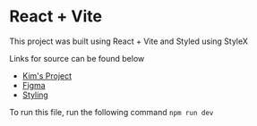 # React + Vite

This project was built using React + Vite and Styled using StyleX

Links for source can be found below
- [Kim's Project](https://github.com/khnghle/Kim_portfolio)
- [Figma](https://www.figma.com/file/hr9rJi4e1Dqs1iBKf02rvM/MainPort?type=design&mode=design)
- [Styling](https://stylexjs.com/docs/learn/)

To run this file, run the following command
`npm run dev`